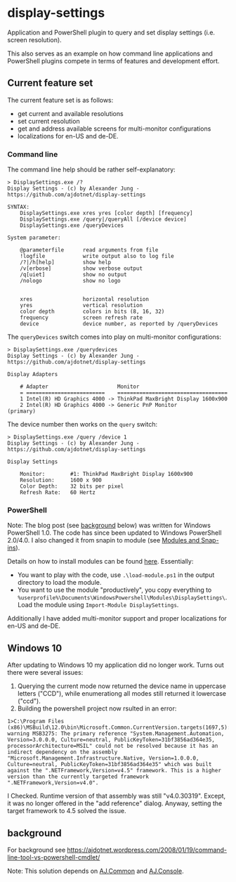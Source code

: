 # display-settings
Application and PowerShell plugin to query and set display settings (i.e. screen resolution).

This also serves as an example on how command line applications and PowerShell plugins compete in terms of features and development effort.

## Current feature set

The current feature set is as follows:
- get current and available resolutions
- set current resolution
- get and address available screens for multi-monitor configurations
- localizations for en-US and de-DE.

### Command line 

The command line help should be rather self-explanatory:

```
> DisplaySettings.exe /?
Display Settings - (c) by Alexander Jung - https://github.com/ajdotnet/display-settings

SYNTAX:
    DisplaySettings.exe xres yres [color depth] [frequency]
    DisplaySettings.exe /query|/queryAll [/device device]
    DisplaySettings.exe /queryDevices

System parameter:

    @parameterfile      read arguments from file
    !logfile            write output also to log file
    /?|/h[help]         show help
    /v[erbose]          show verbose output
    /q[uiet]            show no output
    /nologo             show no logo


    xres                horizontal resolution
    yres                vertical resolution
    color depth         colors in bits (8, 16, 32)
    frequency           screen refresh rate
    device              device number, as reported by /queryDevices
```

The `queryDevices` switch comes into play on multi-monitor configurations:

```
> DisplaySettings.exe /querydevices
Display Settings - (c) by Alexander Jung - https://github.com/ajdotnet/display-settings

Display Adapters

    # Adapter                      Monitor
    = =========================    ===================================
    1 Intel(R) HD Graphics 4000 -> ThinkPad MaxBright Display 1600x900
    2 Intel(R) HD Graphics 4000 -> Generic PnP Monitor                 (primary)
```

The device number then works on the `query` switch:

```
> DisplaySettings.exe /query /device 1
Display Settings - (c) by Alexander Jung - https://github.com/ajdotnet/display-settings

Display Settings

	Monitor:        #1: ThinkPad MaxBright Display 1600x900
    Resolution:     1600 x 900
    Color Depth:    32 bits per pixel
    Refresh Rate:   60 Hertz
```


### PowerShell

Note: The blog post (see [background](#background) below) was written for Windows PowerShell 1.0. 
The code has since been updated to Windows PowerShell 2.0/4.0. I also changed it from
snapin to module (see [Modules and Snap-ins](https://msdn.microsoft.com/en-us/library/dd878246(v=vs.85).aspx)).

Details on how to install modules can be found [here](https://msdn.microsoft.com/en-us/library/dd878350(v=vs.85).aspx).
Essentially:
- You want to play with the code, use `.\load-module.ps1` in the output directory to load the module.
- You want to use the module "productively", you copy everything to `%userprofile%\Documents\WindowsPowershell\Modules\DisplaySettings\`.
Load the module using `Import-Module DisplaySettings`.

Additionally I have added multi-monitor support and proper localizations for en-US and de-DE.

## Windows 10

After updating to Windows 10 my application did no longer work. Turns out there were several issues:
1. Querying the current mode now returned the device name in uppercase letters ("CCD"), while enumerationg all modes still returned it lowercase ("ccd").
2. Building the powershell project now rsulted in an error:
```
1>C:\Program Files (x86)\MSBuild\12.0\bin\Microsoft.Common.CurrentVersion.targets(1697,5): warning MSB3275: The primary reference "System.Management.Automation, Version=3.0.0.0, Culture=neutral, PublicKeyToken=31bf3856ad364e35, processorArchitecture=MSIL" could not be resolved because it has an indirect dependency on the assembly "Microsoft.Management.Infrastructure.Native, Version=1.0.0.0, Culture=neutral, PublicKeyToken=31bf3856ad364e35" which was built against the ".NETFramework,Version=v4.5" framework. This is a higher version than the currently targeted framework ".NETFramework,Version=v4.0".
```
I Checked. Runtime version of that assembly was still "v4.0.30319". Except, it was no longer offered in the "add reference" dialog. 
Anyway, setting the target framework to 4.5 solved the issue.

## background

For background see https://ajdotnet.wordpress.com/2008/01/19/command-line-tool-vs-powershell-cmdlet/

Note: This solution depends on [AJ.Common](https://github.com/ajdotnet/AJ.Common) and [AJ.Console](https://github.com/ajdotnet/AJ.Console).

